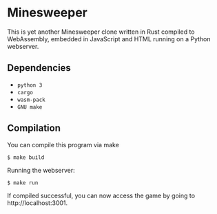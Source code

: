 # Minesweeper

This is yet another Minesweeper clone written in Rust compiled to WebAssembly, embedded in JavaScript and HTML running on a Python webserver.

## Dependencies
- `python 3`
- `cargo`
- `wasm-pack`
- `GNU make`

## Compilation

You can compile this program via make
```console
$ make build
```

Running the webserver:
```console
$ make run
```

If compiled successful, you can now access the game by going to http://localhost:3001.
